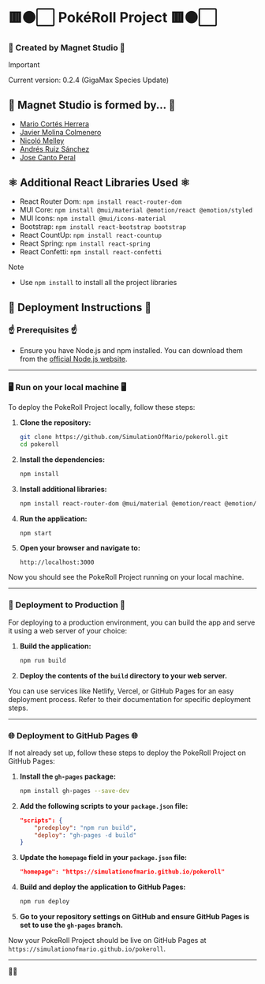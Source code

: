 # 🟥⚫⬜ PokéRoll Project 🟥⚫⬜
### 🧲 Created by Magnet Studio 🧲

> [!IMPORTANT]
> Current version: 0.2.4 (GigaMax Species Update)

## 📜 Magnet Studio is formed by... 📜
- [Mario Cortés Herrera](https://github.com/SimulationOfMario)
- [Javier Molina Colmenero](https://github.com/CreatorBeastGD)
- [Nicoló Melley](https://github.com/Mel-Nicolo)
- [Andrés Ruiz Sánchez](https://github.com/andresruiiz)
- [Jose Canto Peral](https://github.com/Anon2148)

## ⚛️ Additional React Libraries Used ⚛️
- React Router Dom: ```npm install react-router-dom```
- MUI Core: ```npm install @mui/material @emotion/react @emotion/styled```
- MUI Icons: ```npm install @mui/icons-material```
- Bootstrap: ```npm install react-bootstrap bootstrap```
- React CountUp: ```npm install react-countup```
- React Spring: ```npm install react-spring```
- React Confetti: ```npm install react-confetti```

> [!NOTE]
> - Use ```npm install``` to install all the project libraries

## 🚀 Deployment Instructions 🚀

### ☝️ Prerequisites ☝️
- Ensure you have Node.js and npm installed. You can download them from the [official Node.js website](https://nodejs.org/).

---

### 🖥️ Run on your local machine 🖥️

To deploy the PokeRoll Project locally, follow these steps:

1. **Clone the repository:**
    ```sh
    git clone https://github.com/SimulationOfMario/pokeroll.git
    cd pokeroll
    ```

2. **Install the dependencies:**
    ```sh
    npm install
    ```

3. **Install additional libraries:**
    ```sh
    npm install react-router-dom @mui/material @emotion/react @emotion/styled @mui/icons-material react-bootstrap bootstrap react-countup react-spring react-confetti
    ```

4. **Run the application:**
    ```sh
    npm start
    ```

5. **Open your browser and navigate to:**
    ```
    http://localhost:3000
    ```

Now you should see the PokeRoll Project running on your local machine.

---

### 🔨 Deployment to Production 🔨

For deploying to a production environment, you can build the app and serve it using a web server of your choice:

1. **Build the application:**
    ```sh
    npm run build
    ```

2. **Deploy the contents of the `build` directory to your web server.** 

You can use services like Netlify, Vercel, or GitHub Pages for an easy deployment process. Refer to their documentation for specific deployment steps.

---

### 🌐 Deployment to GitHub Pages 🌐

If not already set up, follow these steps to deploy the PokeRoll Project on GitHub Pages:

1. **Install the `gh-pages` package:**
    ```sh
    npm install gh-pages --save-dev
    ```

2. **Add the following scripts to your `package.json` file:**
    ```json
    "scripts": {
        "predeploy": "npm run build",
        "deploy": "gh-pages -d build"
    }
    ```

3. **Update the `homepage` field in your `package.json` file:**
    ```json
    "homepage": "https://simulationofmario.github.io/pokeroll"
    ```

4. **Build and deploy the application to GitHub Pages:**
    ```sh
    npm run deploy
    ```

5. **Go to your repository settings on GitHub and ensure GitHub Pages is set to use the `gh-pages` branch.**

Now your PokeRoll Project should be live on GitHub Pages at `https://simulationofmario.github.io/pokeroll`.

---

🐹🧲
